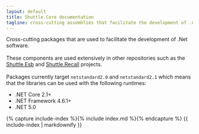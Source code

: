 ```yaml
---
layout: default
title: Shuttle.Core documentation
tagline: cross-cutting assemblies that facilitate the development of .net software
---
```

<div class='overview display-4'>Cross-cutting packages that are used to facilitate the development of .Net software.</div>
<br/>
<div class="card">
    <div class="card-body lead">
        These components are used extensively in other repositories such as the <a href='http://shuttle.github.io/shuttle-esb/' target='_blank'>Shuttle.Esb</a> and <a href='http://shuttle.github.io/shuttle-recall/' target='_blank'>Shuttle.Recall</a> projects.
    </div>
</div>
<br/>
<div class="alert alert-success" role="alert">
    Packages currently target <code class="language-plaintext">netstandard2.0</code> and <code class="language-plaintext">netstandard2.1</code> which means that the libraries can be used with the following runtimes:
    <ul>
        <li>.NET Core 2.1+</li>
        <li>.NET Framework 4.6.1+</li>
        <li>.NET 5.0</li>
    </ul>
</div>

{% capture include-index %}{% include index.md %}{% endcapture %}
{{ include-index | markdownify }}

